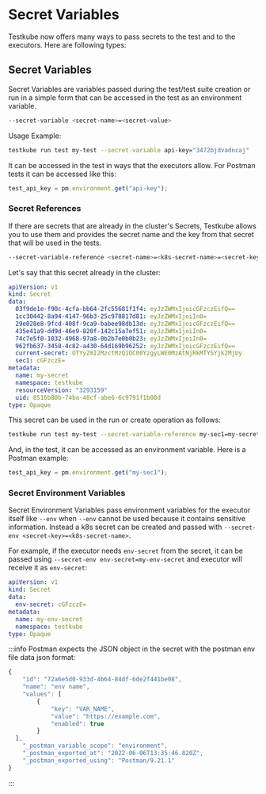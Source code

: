 # Secret Variables

Testkube now offers many ways to pass secrets to the test and to the executors. Here are following types:

## Secret Variables

Secret Variables are variables passed during the test/test suite creation or run in a simple form that can be accessed in the test as an environment variable.

```sh
--secret-variable <secret-name>=<secret-value>
```

Usage Example:

```sh
testkube run test my-test --secret-variable api-key="3472bjdvadncaj"
```

It can be accessed in the test in ways that the executors allow. For Postman tests it can be accessed like this:

```js
test_api_key = pm.environment.get("api-key");
```

### Secret References

If there are secrets that are already in the cluster's Secrets, Testkube allows you to use them and provides the secret name and the key from that secret that will be used in the tests.

```sh
--secret-variable-reference <secret-name>=<k8s-secret-name>=<secret-key>
```

Let's say that this secret already in the cluster:

```yaml
apiVersion: v1
kind: Secret
data:
  03f9de1e-f90c-4cfa-bb64-2fc55681f1f4: eyJzZWMxIjoicGFzczEifQ==
  1cc30442-8a94-4147-96b3-25c978817d81: eyJzZWMxIjoiIn0=
  29e028e8-9fcd-408f-9ca9-babee98db13d: eyJzZWMxIjoicGFzczEifQ==
  435e41a9-dd9d-46e9-820f-142c15a7ef51: eyJzZWMxIjoiIn0=
  74c7e5f0-1032-4968-97a8-0b2b7e0b0b23: eyJzZWMxIjoiIn0=
  962fb637-3458-4c82-a430-64d169b96252: eyJzZWMxIjoicGFzczEifQ==
  current-secret: OTYyZmI2MzctMzQ1OC00YzgyLWE0MzAtNjRkMTY5Yjk2MjUy
  sec1: cGFzczE=
metadata:
  name: my-secret
  namespace: testkube
  resourceVersion: "3293159"
  uid: 8516b80b-74ba-48cf-abe6-6c9791f1b08d
type: Opaque
```

This secret can be used in the run or create operation as follows:

```sh
testkube run test my-test --secret-variable-reference my-sec1=my-secret=sec1
```

And, in the test, it can be accessed as an environment variable. Here is a Postman example:

```js
test_api_key = pm.environment.get("my-sec1");
```

### Secret Environment Variables

Secret Environment Variables pass environment variables for the executor itself like `--env` when `--env` cannot be used because it contains sensitive information. Instead a k8s secret can be created and passed with `--secret-env <secret-key>=<k8s-secret-name>`.

For example, if the executor needs `env-secret` from the secret,
it can be passed using `--secret-env env-secret=my-env-secret` and executor will receive it as `env-secret`:

```yaml
apiVersion: v1
kind: Secret
data:
  env-secret: cGFzczE=
metadata:
  name: my-env-secret
  namespace: testkube
type: Opaque
```

:::info
Postman expects the JSON object in the secret with the postman env file data json format:

```js
{
	"id": "72a6e5d0-933d-4b64-84df-6de2f441be08",
	"name": "env name",
	"values": [
		{
			"key": "VAR_NAME",
			"value": "https://example.com",
			"enabled": true
		}
  ],
	"_postman_variable_scope": "environment",
	"_postman_exported_at": "2022-06-06T13:35:46.820Z",
	"_postman_exported_using": "Postman/9.21.1"
}
```
:::
